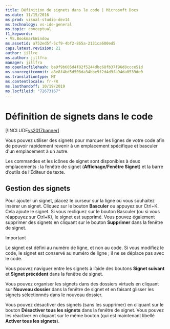 ```yaml
---
title: Définition de signets dans le code | Microsoft Docs
ms.date: 11/15/2016
ms.prod: visual-studio-dev14
ms.technology: vs-ide-general
ms.topic: conceptual
f1_keywords:
- VS.BookmarkWindow
ms.assetid: a752ed5f-5cf9-4bf2-865a-2131ca600ed5
caps.latest.revision: 21
author: jillre
ms.author: jillfra
manager: jillfra
ms.openlocfilehash: ba9f9b605d4f82f5244dbc68fb37f96d8ccce51d
ms.sourcegitcommit: a8e8f4bd5d508da34bbe9f2d4d9fa94da0539de0
ms.translationtype: MT
ms.contentlocale: fr-FR
ms.lasthandoff: 10/19/2019
ms.locfileid: "72673167"
---
```

# <a name="setting-bookmarks-in-code"></a>Définition de signets dans le code
[!INCLUDE[vs2017banner](../includes/vs2017banner.md)]

Vous pouvez utiliser des signets pour marquer les lignes de votre code afin de pouvoir rapidement revenir à un emplacement spécifique et basculer d'un emplacement à un autre.

 Les commandes et les icônes de signet sont disponibles à deux emplacements : la fenêtre de signet (**Affichage/Fenêtre Signet**) et la barre d’outils de l’Éditeur de texte.

## <a name="managing-bookmarks"></a>Gestion des signets
 Pour ajouter un signet, placez le curseur sur la ligne où vous souhaitez insérer un signet. Cliquez sur le bouton **Basculer** ou appuyez sur Ctrl+K. Cela ajoute le signet. Si vous recliquez sur le bouton Basculer (ou si vous réappuyez sur Ctrl+K), le signet est supprimé. Vous pouvez également supprimer des signets en cliquant sur le bouton **Supprimer** dans la fenêtre de signet.

> [!IMPORTANT]
> Le signet est défini au numéro de ligne, et non au code. Si vous modifiez le code, le signet est conservé au numéro de ligne ; il ne se déplace pas avec le code.

 Vous pouvez naviguer entre les signets à l’aide des boutons **Signet suivant** et **Signet précédent** dans la fenêtre de signet.

 Vous pouvez organiser les signets dans des dossiers virtuels en cliquant sur **Nouveau dossier** dans la fenêtre de signet et en faisant glisser les signets sélectionnés dans le nouveau dossier.

 Vous pouvez désactiver des signets (sans les supprimer) en cliquant sur le bouton **Désactiver tous les signets** dans la fenêtre de signet. Vous pouvez les réactiver en cliquant sur le même bouton (qui est maintenant libellé **Activer tous les signets**).
